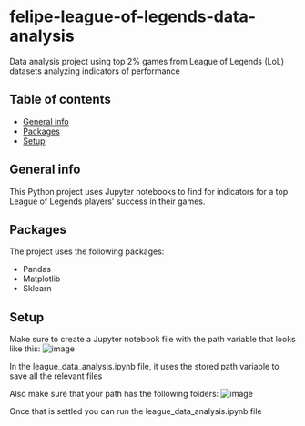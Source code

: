 # felipe-league-of-legends-data-analysis
Data analysis project using top 2% games from League of Legends (LoL) datasets analyzing indicators of performance

## Table of contents
* [General info](#general-info)
* [Packages](#packages)
* [Setup](#setup)

## General info
This Python project uses Jupyter notebooks to find for indicators for a top League of Legends players' success in their games.

## Packages
The project uses the following packages:
* Pandas
* Matplotlib
* Sklearn

## Setup
Make sure to create a Jupyter notebook file with the path variable that looks like this:
![image](https://user-images.githubusercontent.com/101044075/213380363-c7ac45b9-b2ec-4dfa-b731-a1841a565ef4.png)

In the league_data_analysis.ipynb file, it uses the stored path variable to save all the relevant files

Also make sure that your path has the following folders:
![image](https://user-images.githubusercontent.com/101044075/213380610-5c5a652a-338d-45ab-8d4d-7488497775df.png)

Once that is settled you can run the league_data_analysis.ipynb file
